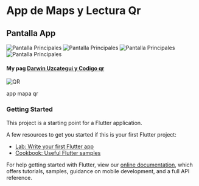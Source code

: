 # App de Maps y Lectura Qr

## Pantalla App
![Pantalla Principales](https://github.com/darwinuzcategui/APP-FLUTTER-GEO-LOCALIZACION-LECTURA-QR/blob/master/pantallas/Screenshot_001.png "Pantalla 01")
![Pantalla Principales](https://github.com/darwinuzcategui/APP-FLUTTER-GEO-LOCALIZACION-LECTURA-QR/blob/master/pantallas/Screenshot_002.png "Pantalla 02")
![Pantalla Principales](https://github.com/darwinuzcategui/APP-FLUTTER-GEO-LOCALIZACION-LECTURA-QR/blob/master/pantallas/Screenshot_003.png "Pantalla 03")
![Pantalla Principales](https://github.com/darwinuzcategui/APP-FLUTTER-GEO-LOCALIZACION-LECTURA-QR/blob/master/pantallas/Screenshot_004.png "Pantalla 04")

#### My pag [Darwin Uzcategui y Codigo qr](https://darwinuzcategui1973.github.io/miPaginaWeb/)

![QR](https://github.com/darwinuzcategui/APP-FLUTTER-GEO-LOCALIZACION-LECTURA-QR/blob/master/pantallas/qr_mi_PaginaWEbPersonal.png "QR")




app mapa  qr

### Getting Started

This project is a starting point for a Flutter application.

A few resources to get you started if this is your first Flutter project:

- [Lab: Write your first Flutter app](https://flutter.dev/docs/get-started/codelab)
- [Cookbook: Useful Flutter samples](https://flutter.dev/docs/cookbook)

For help getting started with Flutter, view our
[online documentation](https://flutter.dev/docs), which offers tutorials,
samples, guidance on mobile development, and a full API reference.
